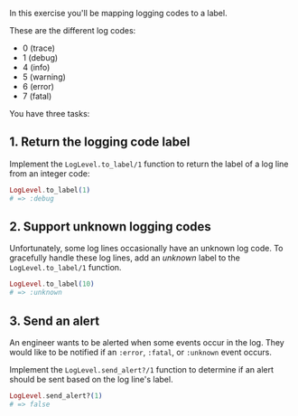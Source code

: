 In this exercise you'll be mapping logging codes to a label.

These are the different log codes:

- 0 (trace)
- 1 (debug)
- 4 (info)
- 5 (warning)
- 6 (error)
- 7 (fatal)

You have three tasks:

## 1. Return the logging code label

Implement the `LogLevel.to_label/1` function to return the label of a log line from an integer code:

```elixir
LogLevel.to_label(1)
# => :debug
```

## 2. Support unknown logging codes

Unfortunately, some log lines occasionally have an unknown log code. To gracefully handle these log lines, add an _unknown_ label to the `LogLevel.to_label/1` function.

```elixir
LogLevel.to_label(10)
# => :unknown
```

## 3. Send an alert

An engineer wants to be alerted when some events occur in the log. They would like to be notified if an `:error`, `:fatal`, or `:unknown` event occurs.

Implement the `LogLevel.send_alert?/1` function to determine if an alert should be sent based on the log line's label.

```elixir
LogLevel.send_alert?(1)
# => false
```
